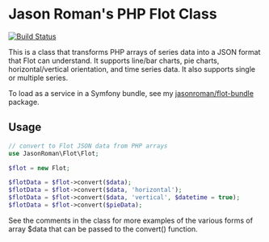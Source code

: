 Jason Roman's PHP Flot Class
========
[![Build Status](https://travis-ci.org/jasonroman/flot.svg?branch=master)](https://travis-ci.org/jasonroman/flot)

This is a class that transforms PHP arrays of series data into a JSON format that Flot can understand. It supports line/bar charts, pie charts, horizontal/vertical orientation, and time series data. It also supports single or multiple series.

To load as a service in a Symfony bundle, see my <a href="https://github.com/jasonroman/flot-bundle">jasonroman/flot-bundle</a> package.

## Usage

```php
// convert to Flot JSON data from PHP arrays
use JasonRoman\Flot\Flot;

$flot = new Flot;

$flotData = $flot->convert($data);
$flotData = $flot->convert($data, 'horizontal');
$flotData = $flot->convert($data, 'vertical', $datetime = true);
$flotData = $flot->convert($pieData);
```

See the comments in the class for more examples of the various forms of array $data that can be passed to the convert() function.
